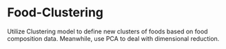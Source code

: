 # Food-Clustering
Utilize Clustering model to define new clusters of foods based on food composition data. Meanwhile, use PCA to deal with dimensional reduction.
